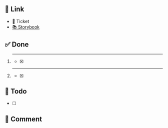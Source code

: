 ## 🔗 Link

- 🎫 Ticket
- [📚 Storybook](http://localhost:6006/?path=/docs/common-articlecard--docs)

## ✅ Done

1. ****
    - [x] 
          
2. ****
    - [x] 


## 📝 Todo

- [ ] 

## 💬 Comment
